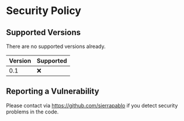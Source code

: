 # Security Policy

## Supported Versions

There are no supported versions already.

| Version | Supported          |
| ------- | ------------------ |
| 0.1     | :x:                |


## Reporting a Vulnerability

Please contact via https://github.com/sierrapablo if you detect security problems in the code.

